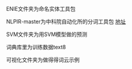 ENIE文件夹为命名实体工具包

NLPIR-master为中科院自动化所的分词工具包  [地址](https://github.com/NLPIR-team/NLPIR)

SVM文件夹为用SVM模型做的预测

词典库里为训练数据text8

可视化文件夹为做得得词云示例